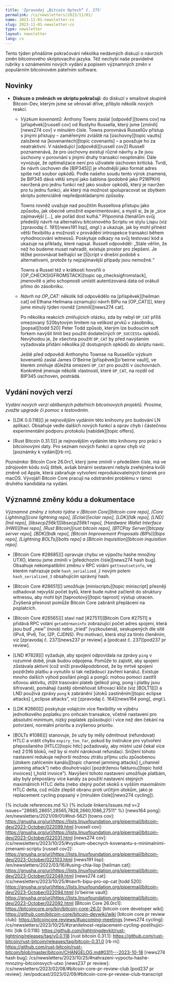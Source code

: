 ```yaml
---
title: 'Zpravodaj „Bitcoin Optech” č. 275'
permalink: /cs/newsletters/2023/11/01/
name: 2023-11-01-newsletter-cs
slug: 2023-11-01-newsletter-cs
type: newsletter
layout: newsletter
lang: cs
---
```

Tento týden přinášíme pokračování několika nedávných diskuzí o návrzích
změn bitcoinového skriptovacího jazyka. Též nechybí naše pravidelné rubriky
s oznámeními nových vydání a popisem významných změn v populárním bitcoinovém
páteřním software.

## Novinky

- **Diskuze o změnách ve skriptu pokračují:** do diskuzí v emailové skupině
  Bitcoin-Dev, kterým jsme se věnovali dříve, přibylo několik nových reakcí.

  - *Výzkum kovenantů:* Anthony Towns zaslal [odpověď][towns cov]
    na [příspěvek][russell cov] od Rustyho Russella, který jsme [zmínili][news274
    cov] v minulém čísle. Towns porovnává Russellův přístup s jinými přístupy – zaměřenými
    zvláště na [úschovny][topic vaults] založené na [kovenantech][topic covenants]
    – a považuje ho za neatraktivní. V následující [odpovědi][russell cov2] Russell
    poznamenává, že pro úschovny existují různé návrhy a že jsou úschovny
    v porovnání s jinými druhy transakcí neoptimální. Dále vyvozuje, že
    optimalizace není pro uživatele úschoven kritická. Tvrdí, že návrh úschoven
    dle [BIP345][] je vhodnější jako formát adres spíše než soubor opkódů.
    Podle našeho soudu tento výrok znamená, že BIP345 dává větší smysl jako
    šablona (podobně jako P2WPKH) navržená pro jednu funkci než jako soubor
    opkódů, který je navržen pro tu jednu funkci, ale který má možnost
    spolupracovat se zbytkem skriptu potenciálně nepředpokládanými způsoby.

    Towns rovněž uvažuje nad použitím Russellova přístupu jako způsobu,
    jak obecně umožnit experimentování, a myslí si, že je „sice zajímavější
    […], ale pořád dost kulhá.” Připomíná čtenářům svůj předešlý návrh
    na alternativu bitcoinového Scriptu ve stylu Lispu (viz [zpravodaj č.
    191][news191 lisp], _angl._) a ukazuje, jak by mohl přinést větší
    flexibilitu a možnosti v provádění introspekce transakcí během
    vyhodnocování witnessů. Poskytuje odkazy na svůj testovací kód a
    ukazuje na příklady, které napsal. Russell odpověděl: „Stále
    věřím, že než ho budeme muset nahradit, existuje prostor pro zlepšení.
    Je těžké porovnávat belhající se [S]cript v dnešní podobě s
    alternativami, protože ty nejzajímavější případy jsou nemožné.“

    Towns a Russel též v krátkosti hovořili o [OP_CHECKSIGFROMSTACK][topic
    op_checksigfromstack], jmenovitě o jeho schopnosti umístit autentizovaná
    data od orákulí přímo do zásobníku.

  - *Návrh na OP_CAT:* několik lidí odpovědělo na [příspěvek][heilman cat]
    od Ethana Heilmana oznamující návrh BIPu na [OP_CAT][], který jsme
    minulý týden rovněž [zmínili][news274 cat].

    Po několika reakcích zmiňujících otázku, zda by nebyl `OP_CAT`
    příliš omezovaný 520bytovým limitem na velikost prvků v zásobníku,
    [popsal][todd 520] Peter Todd způsob, kterým lze budoucím soft forkem
    navýšit limit bez použití dodatečných `OP_SUCCESSx` opkódů. Nevýhodou
    je, že všechna použití `OP_CAT` by před navýšením vyžadovala přidání
    několika již dostupných opkódů do skriptu navíc.

    Ještě před odpovědí Anthonyho Townse na Russellův výzkum kovenantů
    zaslal James O'Beirne [příspěvek][o'beirne vault], ve kterém zmiňuje
    důležitá omezení `OP_CAT` pro použití v úschovnách. Konkrétně jmenuje
    několik vlastností, které `OP_CAT`, na rozdíl od BIP345 úschoven, postrádá.

## Vydání nových verzí

*Vydání nových verzí oblíbených páteřních bitcoinových projektů. Prosíme,
zvažte upgrade či pomoc s testováním.*

- [LDK 0.0.118][] je nejnovějším vydáním této knihovny pro budování LN
  aplikací. Obsahuje vedle dalších nových funkcí a oprav chyb i částečnou
  experimentální podporu protokolu [nabídek][topic offers].

- [Rust Bitcoin 0.31.1][] je nejnovějším vydáním této knihovny pro práci
  s bitcoinovými daty. Pro seznam nových funkcí a oprav chyb viz [poznámky
  k vydání][rb rn].

_Poznámka:_ Bitcoin Core 26.0rc1, který jsme zmínili v předešlém čísle,
má ve zdrojovém kódu svůj štítek, avšak binární sestavení nebyla zveřejněna
kvůli změně od Apple, která zabraňuje vytvoření reprodukovatelných binárek
pro macOS. Vývojáři Bitcoin Core pracují na odstranění problému v rámci
druhého kandidáta na vydání.

## Významné změny kódu a dokumentace

*Významné změny z tohoto týdne v [Bitcoin Core][bitcoin core repo], [Core
Lightning][core lightning repo], [Eclair][eclair repo], [LDK][ldk repo],
[LND][lnd repo], [libsecp256k1][libsecp256k1 repo], [Hardware Wallet
Interface (HWI)][hwi repo], [Rust Bitcoin][rust bitcoin repo], [BTCPay
Server][btcpay server repo], [BDK][bdk repo], [Bitcoin Improvement
Proposals (BIPs)][bips repo], [Lightning BOLTs][bolts repo] a
[Bitcoin Inquisition][bitcoin inquisition repo].*

- [Bitcoin Core #28685][] opravuje chybu ve výpočtu hashe množiny UTXO, kterou
  jsme zmínili v [předchozím čísle][news274 hash bug]. Obsahuje nekompatibilní
  změnu v RPC volání `gettxoutsetinfo`, ve kterém nahrazuje pole `hash_serialized_2`
  novým polem `hash_serialized_3` obsahujícím správný hash.

- [Bitcoin Core #28651][] umožňuje [miniscriptu][topic miniscript] přesněji
  odhadovat nejvyšší počet bytů, které bude nutné začlenit do struktury
  witnessu, aby mohl být [taprootový][topic taproot] výstup utracen.
  Zvýšená přesnost pomůže Bitcoin Core zabránit přeplácení na poplatcích.

- [Bitcoin Core #28565][] staví nad [#27511][Bitcoin Core #27511] a přidává
  RPC volání `getaddrmaninfo` zobrazující počet adres spojení, která jsou
  buď „new” (nová) nebo „tried” (vyzkoušená), seskupených dle sítě (IPv4, IPv6,
  Tor, I2P, CJDNS). Pro motivaci, která stojí za tímto členěním, viz [zpravodaj
  č. 237][news237 pr review] a [podcast č. 237][pod237 pr review].

- [LND #7828][] vyžaduje, aby spojení odpovídala na zprávy `ping`
  v rozumné době, jinak budou odpojena. Pomůže to zajistit, aby spojení
  zůstávala aktivní (což sníží pravděpodobnost, že by mrtvé spojení
  pozdrželo platbu a vynutilo si tak nežádoucí zavření kanálu). Existuje
  mnoho dalších výhod posílání pingů a pongů: mohou pomoci zastřít síťovou
  aktivitu, ztížit trasování plateb (jelikož ping, pong i platby jsou šifrované),
  pomáhají častěji obměňovat šifrovací klíče (viz [BOLT1][]) a LND používá
  zprávy `pong` k zabránění [útoků zastíněním][topic eclipse attacks] („eclipse
  attacks”, viz [zpravodaj č. 164][news164 pong], _angl._).

- [LDK #2660][] poskytuje volajícím více flexibility ve výběru jednotkového
  poplatku pro onhcain transakce, včetně nastavení pro absolutní minimum,
  nízký poplatek způsobující i více než den čekání na potvrzení, normální
  prioritu a zvýšenou prioritu.

- [BOLTs #1086][] stanovuje, že uzly by měly odmítnout (refundovat) HTLC a
  vrátit chybu `expiry_too_far`, pokud by instrukce pro vytvoření přeposílaného
  [HTLC][topic htlc] požadovaly, aby místní uzel čekal více než 2 016 bloků,
  než by si mohl nárokovat refundaci. Snížení tohoto nastavení redukuje nejhorší
  možnou ztrátu příjmu uzlu způsobenou [útokem zahlcením kanálu][topic channel
  jamming attacks] („channel jamming attack”) nebo dlouhotrvající [pozdrženou
  fakturou][topic hold invoices] („hold invoice”). Navýšení tohoto nastavení
  umožňuje platbám, aby byly přeposlány více kanály za použití nastavení stejných
  maximálních HTLC delta (nebo stejný počet skoků s vyšším maximálním HTLC delta,
  což může zlepšit obranu proti určitým útokům, jako je replacement cycling
  popsaný v [minulém čísle][news274 cycling]).

{% include references.md %}
{% include linkers/issues.md v=2 issues="28685,28651,28565,7828,2660,1086,27511" %}
[news164 pong]: /en/newsletters/2021/09/01/#lnd-5621
[towns cov]: https://gnusha.org/url/https://lists.linuxfoundation.org/pipermail/bitcoin-dev/2023-October/022099.html
[russell cov]: https://gnusha.org/url/https://lists.linuxfoundation.org/pipermail/bitcoin-dev/2023-October/022031.html
[news274 cov]: /cs/newsletters/2023/10/25/#vyzkum-obecnych-kovenantu-s-minimalnimi-zmenami-scriptu
[russell cov2]: https://gnusha.org/url/https://lists.linuxfoundation.org/pipermail/bitcoin-dev/2023-October/022103.html
[news191 lisp]: /en/newsletters/2022/03/16/#using-chia-lisp
[heilman cat]: https://gnusha.org/url/https://lists.linuxfoundation.org/pipermail/bitcoin-dev/2023-October/022049.html
[news274 cat]: /cs/newsletters/2023/10/25/#navrh-bipu-pro-op-cat
[todd 520]: https://gnusha.org/url/https://lists.linuxfoundation.org/pipermail/bitcoin-dev/2023-October/022094.html
[o'beirne vault]: https://gnusha.org/url/https://lists.linuxfoundation.org/pipermail/bitcoin-dev/2023-October/022092.html
[Bitcoin Core 26.0rc1]: https://bitcoincore.org/bin/bitcoin-core-26.0/
[bitcoin core developer wiki]: https://github.com/bitcoin-core/bitcoin-devwiki/wiki
[bitcoin core pr review club]: https://bitcoincore.reviews/#upcoming-meetings
[news274 cycling]: /cs/newsletters/2023/10/25/#zranitelnost-replacement-cycling-postihujici-htlc
[ldk 0.0.118]: https://github.com/lightningdevkit/rust-lightning/releases/tag/v0.0.118
[rust bitcoin 0.31.1]: https://github.com/rust-bitcoin/rust-bitcoin/releases/tag/bitcoin-0.31.0
[rb rn]: https://github.com/rust-bitcoin/rust-bitcoin/blob/master/bitcoin/CHANGELOG.md#0311---2023-10-18
[news274 hash bug]: /cs/newsletters/2023/10/25/#nahrazeni-vypoctu-hashe-mnoziny-bitcoinovych-utxo
[news237 pr review]: /cs/newsletters/2023/02/08/#bitcoin-core-pr-review-club
[pod237 pr review]: /en/podcast/2023/02/09/#bitcoin-core-pr-review-club-transcript
